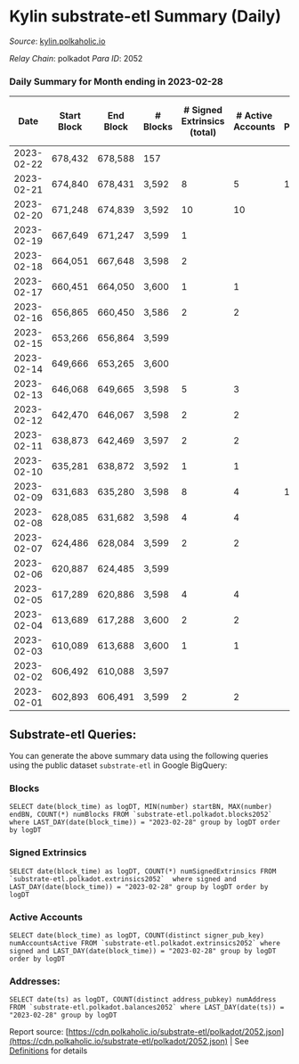# Kylin substrate-etl Summary (Daily)

_Source_: [kylin.polkaholic.io](https://kylin.polkaholic.io)

*Relay Chain*: polkadot
*Para ID*: 2052



### Daily Summary for Month ending in 2023-02-28


| Date | Start Block | End Block | # Blocks | # Signed Extrinsics (total) | # Active Accounts | # Passive | # New | # Addresses with Balances | # Events | # Transfers | # XCM Transfers In | # XCM Transfers Out |
| ---- | ----------- | --------- | -------- | --------------------------- | ----------------- | --------- | ----- | ------------------------- | -------- | ----------- | ------------------ | ------------------- |
| 2023-02-22 | 678,432 | 678,588 | 157  |  |  |  |  | 1,108 | 314 |   |   |   |
| 2023-02-21 | 674,840 | 678,431 | 3,592  | 8 | 5 | 1 |  | 1,108 | 7,209 | 1  |   |   |
| 2023-02-20 | 671,248 | 674,839 | 3,592  | 10 | 10 |  |  | 1,108 | 7,216 | 1  |   |   |
| 2023-02-19 | 667,649 | 671,247 | 3,599  | 1 |  |  |  | 1,108 | 7,203 |   |   |   |
| 2023-02-18 | 664,051 | 667,648 | 3,598  | 2 |  |  |  | 1,108 | 7,204 |   |   |   |
| 2023-02-17 | 660,451 | 664,050 | 3,600  | 1 | 1 |  |  | 1,108 | 7,205 |   |   |   |
| 2023-02-16 | 656,865 | 660,450 | 3,586  | 2 | 2 |  |  | 1,108 | 7,180 |   |   |   |
| 2023-02-15 | 653,266 | 656,864 | 3,599  |  |  |  |  | 1,108 | 7,200 |   |   |   |
| 2023-02-14 | 649,666 | 653,265 | 3,600  |  |  |  |  | 1,108 | 7,202 |   |   |   |
| 2023-02-13 | 646,068 | 649,665 | 3,598  | 5 | 3 |  |  | 1,108 | 7,213 |   |   |   |
| 2023-02-12 | 642,470 | 646,067 | 3,598  | 2 | 2 |  |  | 1,108 | 7,204 |   |   |   |
| 2023-02-11 | 638,873 | 642,469 | 3,597  | 2 | 2 |  |  | 1,108 | 7,202 |   |   |   |
| 2023-02-10 | 635,281 | 638,872 | 3,592  | 1 | 1 |  |  | 1,108 | 7,189 |   |   |   |
| 2023-02-09 | 631,683 | 635,280 | 3,598  | 8 | 4 | 1 |  | 1,108 | 7,219 | 1  |   |   |
| 2023-02-08 | 628,085 | 631,682 | 3,598  | 4 | 4 |  |  | 1,108 | 7,210 |   |   |   |
| 2023-02-07 | 624,486 | 628,084 | 3,599  | 2 | 2 |  |  | 1,108 | 7,205 |   |   |   |
| 2023-02-06 | 620,887 | 624,485 | 3,599  |  |  |  |  | 1,108 | 7,200 |   |   |   |
| 2023-02-05 | 617,289 | 620,886 | 3,598  | 4 | 4 |  |  | 1,108 | 7,210 |   |   |   |
| 2023-02-04 | 613,689 | 617,288 | 3,600  | 2 | 2 |  |  | 1,108 | 7,207 |   |   |   |
| 2023-02-03 | 610,089 | 613,688 | 3,600  | 1 | 1 |  |  | 1,108 | 7,205 |   |   |   |
| 2023-02-02 | 606,492 | 610,088 | 3,597  |  |  |  |  | 1,108 | 7,196 |   |   |   |
| 2023-02-01 | 602,893 | 606,491 | 3,599  | 2 | 2 |  |  | 1,108 | 7,206 |   |   |   |

## Substrate-etl Queries:
You can generate the above summary data using the following queries using the public dataset `substrate-etl` in Google BigQuery:


### Blocks
```
SELECT date(block_time) as logDT, MIN(number) startBN, MAX(number) endBN, COUNT(*) numBlocks FROM `substrate-etl.polkadot.blocks2052`  where LAST_DAY(date(block_time)) = "2023-02-28" group by logDT order by logDT
```


### Signed Extrinsics
```
SELECT date(block_time) as logDT, COUNT(*) numSignedExtrinsics FROM `substrate-etl.polkadot.extrinsics2052`  where signed and LAST_DAY(date(block_time)) = "2023-02-28" group by logDT order by logDT
```


### Active Accounts
```
SELECT date(block_time) as logDT, COUNT(distinct signer_pub_key) numAccountsActive FROM `substrate-etl.polkadot.extrinsics2052` where signed and LAST_DAY(date(block_time)) = "2023-02-28" group by logDT order by logDT
```


### Addresses:
```
SELECT date(ts) as logDT, COUNT(distinct address_pubkey) numAddress FROM `substrate-etl.polkadot.balances2052` where LAST_DAY(date(ts)) = "2023-02-28" group by logDT
```



Report source: [https://cdn.polkaholic.io/substrate-etl/polkadot/2052.json](https://cdn.polkaholic.io/substrate-etl/polkadot/2052.json) | See [Definitions](/DEFINITIONS.md) for details
